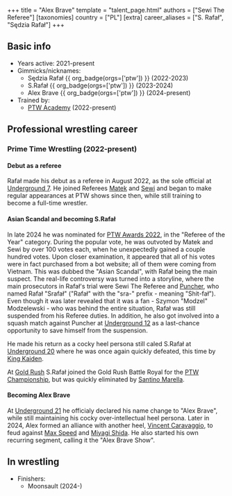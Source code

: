 +++
title = "Alex Brave"
template = "talent_page.html"
authors = ["Sewi The Referee"]
[taxonomies]
country = ["PL"]
[extra]
career_aliases = ["S. Rafał", "Sędzia Rafał"]
+++

## Basic info

* Years active: 2021-present
* Gimmicks/nicknames:
  - Sędzia Rafał {{ org_badge(orgs=['ptw']) }} (2022-2023)
  - S.Rafał {{ org_badge(orgs=['ptw']) }} (2023-2024)
  - Alex Brave {{ org_badge(orgs=['ptw']) }} (2024-present)
* Trained by:
  - [PTW Academy](@/o/ptw-academy.md) (2022-present)
 
## Professional wrestling career

### Prime Time Wrestling (2022-present)

#### Debut as a referee

Rafał made his debut as a referee in August 2022, as the sole official at [Underground 7](@/e/ptw/2022-08-28-ptw-underground-7.md).
He joined Referees [Matek](@/w/sedzia-matek.md) and [Sewi](@/w/sedzia-seweryn.md) and began to make regular appearances at PTW shows since then, while still training to become a full-time wrestler.

#### Asian Scandal and becoming S.Rafał

In late 2024 he was nominated for [PTW Awards 2022](@/a/ptw-awards-2022.md), in the "Referee of the Year" category.
During the popular vote, he was outvoted by Matek and Sewi by over 100 votes each, when he unexpectedly gained a couple hundred votes.
Upon closer examination, it appeared that all of his votes were in fact purchased from a bot website; all of them were coming from Vietnam.
This was dubbed the "Asian Scandal", with Rafał being the main suspect.
The real-life controversy was turned into a storyline, where the main prosecutors in Rafał's trial were Sewi The Referee and [Puncher](@/w/puncher.md), who named Rafał "Srafał" ("Rafał" with the "sra-" prefix - meaning "Shit-fał").
Even though it was later revealed that it was a fan - Szymon "Modzel" Modzelewski - who was behind the entire situation, Rafał was still suspended from his Referee duties.
In addition, he also got involved into a squash match against Puncher at [Underground 12](@/e/ptw/2023-02-26-ptw-underground-12.md) as a last-chance opportunity to save himself from the suspension.

He made his return as a cocky heel persona still caled S.Rafał at [Underground 20](@/e/ptw/2023-12-10-ptw-underground-20.md) where he was once again quickly defeated, this time by [King Kaiden](@/w/king-kaiden.md).

At [Gold Rush](@/e/ptw/2024-02-03-ptw-5-gold-rush.md) S.Rafał joined the Gold Rush Battle Royal for the [PTW Championship](@/c/ptw-championship.md), but was quickly eliminated by [Santino Marella](@/w/santino.md).

#### Becoming Alex Brave

At [Underground 21](@/e/ptw/2024-04-13-ptw-underground-21.md) he officialy declared his name change to "Alex Brave", while still maintaining his cocky over-intellectual heel persona.
Later in 2024, Alex formed an alliance with another heel, [Vincent Caravaggio](@/w/vincent-caravaggio.md), to feud against [Max Speed](@/w/max-speed.md) and [Miyagi Shida](@/w/miyagi-shida.md). He also started his own recurring segment, calling it the "Alex Brave Show".

## In wrestling

* Finishers:
  - Moonsault (2024-)
